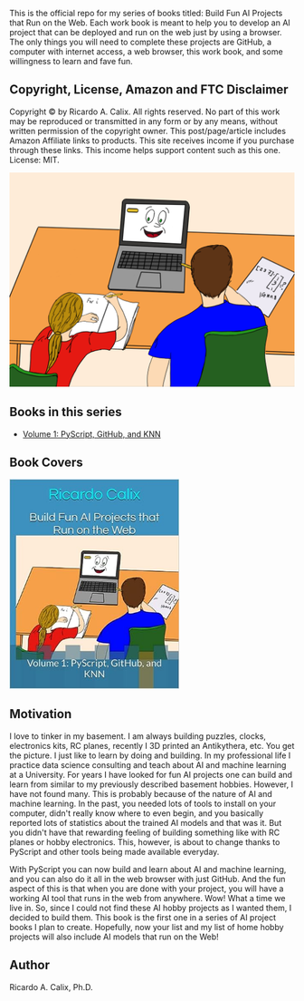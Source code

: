 

This is the official repo for my series of books titled: Build Fun AI Projects that Run on the Web. Each work book is meant to help you to develop an AI project that can be deployed and run on the web just by using a browser. The only things you will need to complete these projects are GitHub, a computer with internet access, a web browser, this work book, and some willingness to learn and fave fun. 

## Copyright, License, Amazon and FTC Disclaimer

Copyright © by Ricardo A. Calix.
All rights reserved. No part of this work may be reproduced or transmitted in any form or by any means, without written permission of the copyright owner.
This post/page/article includes Amazon Affiliate links to products. This site receives income if you purchase through these links. This income helps support content such as this one. License: MIT.

<a href="https://amzn.to/3S8cK7K"><img src="images/coverDONEclx.jpg" alt="image" width="600" height="auto"></a>

## Books in this series

* [Volume 1: PyScript, GitHub, and KNN](https://rcalix1.github.io/Build-Fun-AI-Projects-that-Run-on-the-Web/volume-1-pyscript-and-knn/chapter1/index.html)


## Book Covers

<a href="https://amzn.to/3U8CeVo"><img src="images/funAIbookCover.jpg" alt="image" width="300" height="auto"></a>


## Motivation

I love to tinker in my basement. I am always building puzzles, clocks, electronics kits, RC planes, recently I 3D printed an Antikythera, etc. You get the picture. I just like to learn by doing and building. In my professional life I practice data science consulting and teach about AI and machine learning at a University. For years I have looked for fun AI projects one can build and learn from similar to my previously described basement hobbies. However, I have not found many. This is probably because of the nature of AI and machine learning. In the past, you needed lots of tools to install on your computer, didn't really know where to even begin, and you basically reported lots of statistics about the trained AI models and that was it. But you didn't have that rewarding feeling of building something like with RC planes or hobby electronics. This, however, is about to change thanks to PyScript and other tools being made available everyday. 

With PyScript you can now build and learn about AI and machine learning, and you can also do it all in the web browser with just GitHub. And the fun aspect of this is that when you are done with your project, you will have a working AI tool that runs in the web from anywhere. Wow! What a time we live in. So, since I could not find these AI hobby projects as I wanted them, I decided to build them. This book is the first one in a series of AI project books I plan to create. Hopefully, now your list and my list of home hobby projects will also include AI models that run on the Web!

## Author

Ricardo A. Calix, Ph.D.
